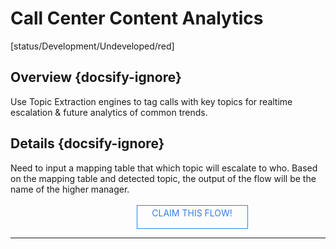 <!--TODO: Replace all references to "VDA", "Developer Application", and "Developer App" with "Veritone Developer"-->
<style>
    #claim-this-flow-btn {
        display: block;
        color: #2F80ED;
        border: 1px solid #2F80ED;
        width: 170px;
        height: 30px;
        text-align: center;
        padding: 3px;
        position: relative;
        text-decoration: none;
        left: 40%;
    }
</style>
# Call Center Content Analytics
[status/Development/Undeveloped/red]


## Overview {docsify-ignore}
Use Topic Extraction engines to tag calls with key topics for realtime escalation & future analytics of common trends.
## Details {docsify-ignore}
Need to input a mapping table that which topic will escalate to who. Based on the mapping table and detected topic, the output of the flow will be the name of the higher manager.
</br>
</br>
<a target="_blank" href="https://forms.gle/tkVjfrtyBDrXyoji7" id="claim-this-flow-btn">CLAIM THIS FLOW!</a>
<hr>